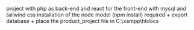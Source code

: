 project with php as back-end and react for the front-end with mysql and tailwind css
installation of the node model (npm install) required + export database + place the product_project file in C:\xampp\htdocs
